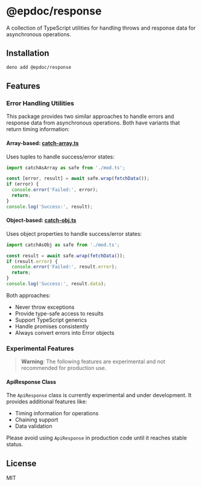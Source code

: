 # @epdoc/response

A collection of TypeScript utilities for handling throws and response data for asynchronous operations.

## Installation

```bash
deno add @epdoc/response
```

## Features

### Error Handling Utilities

This package provides two similar approaches to handle errors and response data from asynchronous operations. Both have
variants that return timing information:

#### Array-based: [catch-array.ts](./catch-array.ts)

Uses tuples to handle success/error states:

```typescript
import catchAsArray as safe from './mod.ts';

const [error, result] = await safe.wrap(fetchData());
if (error) {
  console.error('Failed:', error);
  return;
}
console.log('Success:', result);
```

#### Object-based: [catch-obj.ts](./catch-obj.ts)

Uses object properties to handle success/error states:

```typescript
import catchAsObj as safe from './mod.ts';

const result = await safe.wrap(fetchData());
if (result.error) {
  console.error('Failed:', result.error);
  return;
}
console.log('Success:', result.data);
```

Both approaches:

- Never throw exceptions
- Provide type-safe access to results
- Support TypeScript generics
- Handle promises consistently
- Always convert errors into Error objects

### Experimental Features

> **Warning**: The following features are experimental and not recommended for production use.

#### ApiResponse Class

The `ApiResponse` class is currently experimental and under development. It provides additional features like:

- Timing information for operations
- Chaining support
- Data validation

Please avoid using `ApiResponse` in production code until it reaches stable status.

## License

MIT
